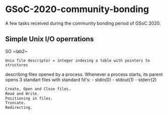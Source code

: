 # GSoC-2020-community-bonding
A few tasks received during the community bonding period of GSoC 2020.

## Simple Unix I/O operrations
SO ~lab2~

    Unix file descriptor = integer indexing a table with pointers to structures 
describing files opened by a process.
    Whenever a process starts, its parent opens 3 standart files with standard fd's:
        - stdin(0)
        - stdout(1)
        - stderr(2)

```bash
Create, Open and Close files.
Read and Write.
Positioning in files.
Truncate.
Redirecting.
```
